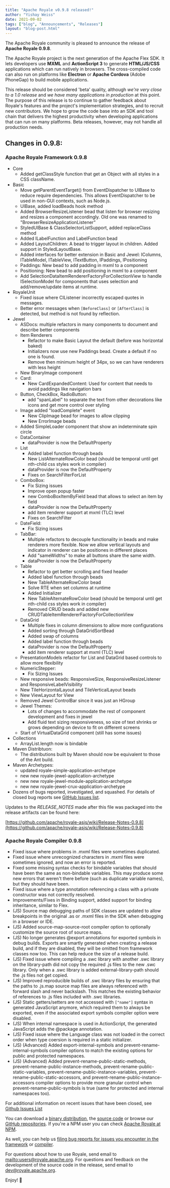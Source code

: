 ```yaml
---
title: "Apache Royale v0.9.8 released!"
author: "Yishay Weiss"
date: 2021-09-02
tags: ["blog", "Announcements", "Releases"]
layout: "blog-post.html"
---
```


The Apache Royale community is pleased to announce the release of **Apache Royale 0.9.8**.

The Apache Royale project is the next generation of the Apache Flex SDK. It lets developers use **MXML** and **ActionScript 3** to generate **HTML/JS/CSS** applications which can run natively in browsers. The cross-compiled code can also run on platforms like **Electron** or **Apache Cordova** (Adobe PhoneGap) to build mobile applications.

This release should be considered 'beta' quality, although _we're very close to a 1.0 release_ and _we have many applications in production_ at this point. The purpose of this release is to continue to gather feedback about Royale's features and the project's implementation strategies, and to recruit new contributors. We hope to grow the code base into an SDK and tool chain that delivers the highest productivity when developing applications that can run on many platforms. Beta releases, however, may not handle all production needs.

## Changes in 0.9.8:

### Apache Royale Framework 0.9.8

- Core
  - Added getClassStyle function that get an Object with all styles in a CSS className.
- Basic
  - Move getParentEventTarget() from EventDispatcher to UIBase to reduce require dependencies. This allows EventDispatcher to be used in non-GUI contexts, such as Node.js.
  - UIBase, added loadBeads hook method
  - Added BrowserResizeListener bead that listen for browser resizing and resizes a component accordingly. Old one was renamed to "BrowserResizeApplicationListener"
  - StyledUIBase & ClassSelectorListSupport, added replaceClass method
  - Added ILabelFunction and LabelFunction bead
  - Added LayoutChildren: A bead to trigger layout in children. Added support in StyledLayoutBase.
  - Added interfaces for better extension in Basic and Jewel: IColumns, ITableModel, ITableView, ITextButton, IPaddings, IPositioning
  - Paddings: New bead to add padding in mxml to a component
  - Positioning: New bead to add positioning in mxml to a component
  - Add SelectionDataItemRendererFactoryForCollectionView to handle ISelectionModel for components that uses selection and add/remove/update items at runtime.
- RoyaleUnit
  - Fixed issue where CIListener incorrectly escaped quotes in messages.
  - Better error messages when `[BeforeClass]` or `[AfterClass]` is detected, but method is not found by reflection.
- Jewel
  - ASDocs: multiple refactors in many components to document and describe better components
  - Item Renderers
    - Refactor to make Basic Layout the default (before was horizontal baked)
    - Initializers now use new Paddings bead. Create a default if no one is found.
    - Remove then minimum height of 34px, so we can have renderers with less height
  - New BinaryImage component
  - Card:
    - New CardExpandedContent: Used for content that needs to avoid paddings like navigation bars
  - Button, CheckBox, RadioButton: 
    - add "spanLabel" to separate the text from other decorations like icons and get more control over styling
  - Image added "loadComplete" event
    - New ClipImage bead for images to allow clipping
    - New ErrorImage beads
  - Added SimpleLoader component that show an indeterminate spin circle
  - DataContainer
    - dataProvider is now the DefaultProperty
  - List 
    - Added label function through beads
    - New ListAlternateRowColor bead (should be temporal until get nth-child css styles work in compiler)
    - dataProvider is now the DefaultProperty
    - Fixes on SearchFilterForList
  - ComboBox:
    - Fix Sizing issues
    - Improve open popup faster
    - new ComboBoxItemByField bead that allows to select an item by field
    - dataProvider is now the DefaultProperty
    - add item renderer support at mxml (TLC) level
    - Fixes on SearchFilter
  - DateField:
    - Fix Sizing issues
  - TabBar: 
    - Multiple refactors to decouple functionality in beads and make renderers more flexible. Now we allow vertical layouts and indicator in renderer can be positiones in different places
    - Add "sameWidths" to make all buttons share the same width.
    - dataProvider is now the DefaultProperty
  - Table
    - Refactor to get better scrolling and fixed header
    - Added label function through beads
    - New TableAlternateRowColor bead
    - Solve RTE when set columns at runtime
    - Added Initializer
    - New TableAlternateRowColor bead (should be temporal until get nth-child css styles work in compiler)
    - Removed CRUD beads and added new CRUDTableItemRendererFactoryForCollectionView
  - DataGrid
    - Multiple fixes in column dimensions to allow more configurations
    - Added sorting through DataGridSortBead
    - Added swap of columns
    - Added label function through beads
    - dataProvider is now the DefaultProperty
    - add item renderer support at mxml (TLC) level
  - PresentationModels refactor for List and DataGrid based controls to allow more flexibility
  - NumericStepper:
    - Fix Sizing Issues
  - New responsive beads: ResponsiveSize, ResponsiveResizeListener and ResponsiveLabelVisibility
  - New TileHorizontalLayout and TileVerticalLayout beads
  - New ViewLayout for View
  - Removed Jewel ControlBar since it was just an HGroup
  - Jewel Themes:
    - Lots of changes to accommodate the rest of component development and fixes in jewel
    - Add fluid text sizing responsiveness, so size of text shrinks or grows depending on device to fit on different screens
  - Start of VirtualDataGrid component (still has some issues)
- Collections
  - ArrayList.length now is bindable
- Maven Distribtuon:
  - The distributions built by Maven should now be equivalent to those of the Ant build.
- Maven Archetypes:
  - updated royale-simple-application-archetype
  - new new royale-jewel-application-archetype
  - new new royale-jewel-module-application-archetype
  - new new royale-jewel-crux-application-archetype
- Dozens of bugs reported, investigated, and squashed. For details of closed bug reports see [GitHub Issues list](https://github.com/apache/royale-asjs/issues?q=is%3Aissue+is%3Aclosed).

Updates to the _RELEASE_NOTES_ made after this file was packaged into the release artifacts can be found here:

[https://github.com/apache/royale-asjs/wiki/Release-Notes-0.9.8](https://github.com/apache/royale-asjs/wiki/Release-Notes-0.9.8)

### Apache Royale Compiler 0.9.8

- Fixed issue where problems in .mxml files were sometimes duplicated.
- Fixed issue where unrecognized characters in .mxml files were sometimes ignored, and now an error is reported.
- Fixed some missing syntax checks for bindable variables that should have been the same as non-bindable variables. This may produce some new errors that weren't there before (such as duplicate variable names), but they should have been.
- Fixed issue where a type annotation referencing a class with a private constructor was not correctly resolved.
- Improvements/Fixes in Binding support, added support for binding inheritance, similar to Flex.
- (JS) Source map debugging paths of SDK classes are updated to allow breakpoints in the original .as or .mxml files in the SDK when debugging in a browser or IDE.
- (JS) Added source-map-source-root compiler option to optionally customize the source root of source maps.
- (JS) No longer generates @export annotations for exported symbols in debug builds. Exports are smartly generated when creating a release build, and if they are disabled, they will be omitted from framework classes now too. This can help reduce the size of a release build.
- (JS) Fixed issue where compiling a .swc library with another .swc library on the library-path did not copy the required .js files to the new .swc library. Only when a .swc library is added external-library-path should the .js files not get copied.
- (JS) Improved reproducible builds of .swc library files by ensuring that the paths to .js.map source map files are always referenced with forward slash and never backslash. This matches the existing behavior of references to .js files included with .swc libraries.
- (JS) Static getters/setters are not accessed with `["name"]` syntax in generated JavaScript anymore, which required them to always be exported, even if the associated export symbols compiler option were disabled.
- (JS) When internal namespace is used in ActionScript, the generated JavaScript adds the @package annotation.
- (JS) Fixed issue where the Language class was not loaded in the correct order when type coersion is required in a static initializer.
- (JS) (Advanced) Added export-internal-symbols and prevent-rename-internal-symbols compiler options to match the existing options for public and protected namespaces.
- (JS) (Advanced) Added prevent-rename-public-static-methods, prevent-rename-public-instance-methods, prevent-rename-public-static-variables, prevent-rename-public-instance-variables, prevent-rename-public-static-accessors, and prevent-rename-public-instance-accessors compiler options to provide more granular control when prevent-rename-public-symbols is true (same for protected and internal namespaces too).

For additional information on recent issues that have been closed, see [Github Issues List](https://github.com/apache/royale-compiler/issues?q=is%3Aissue+is%3Aclosed)

You can download a [binary distribution](https://royale.apache.org/download/), the [source code](https://royale.apache.org/source-code/) or browse our [GitHub repositories](https://github.com/apache/royale-asjs/wiki/Apache-Royale-Source-Code-Repositories). If you're a NPM user you can check [Apache Royale at NPM](https://www.npmjs.com/org/apache-royale).

As well, you can help us [filing bug reports for issues you encounter in the framework](https://github.com/apache/royale-asjs/issues) or [compiler](https://github.com/apache/royale-compiler/issues).

For questions about how to use Royale, send email to [mailto:users@royale.apache.org](users@royale.apache.org).  For questions and feedback on the development of the source code in the release, send email to [dev@royale.apache.org](mailto:dev@royale.apache.org).

Enjoy! 🙂